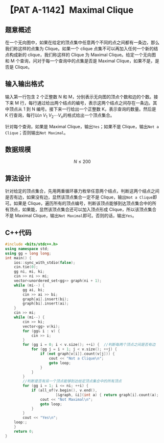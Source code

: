 # 【PAT A-1142】Maximal Clique

## 题意概述

在一个无向图中，如果在给定的顶点集中任意两个不同的点之间都有一条边，那么我们称这样的点集为 Clique。如果一个 clique 点集不可以再加入任何一个新的结点构成新的 clique，我们称这样的 Clique 为 Maximal Clique。给定一个无向图和 M 个查询，问对于每一个查询中的点集是否是 Maximal Clique，如果不是，是否是 Clique。

## 输入输出格式

输入第一行包含 2 个正整数 N 和 M，分别表示无向图的顶点个数和边的个数。接下来 M 行，每行通过给出两个结点的编号，表示这两个结点之间存在一条边。其中顶点从 1 到 N 编号。接下来一行给出一个正整数 K，表示查询的数量。然后是 K 行查询，每行以$n\ V_1\ V_2\cdots V_n$的格式给出一个顶点集合。

针对每个查询，如果是 Maximal Clique，输出`Yes`；如果不是 Clique，输出`Not a Clique`；否则输出`Not Maximal`。

## 数据规模

$$N\le 200$$

## 算法设计

针对给定的顶点集合，先用两重循环暴力枚举任意两个结点，判断这两个结点之间是否有边，如果没有边，显然该顶点集合一定不是 Clique，输出`Not a Clique`即可。如果是 Clique，遍历所有的顶点编号，判断该顶点能够到达顶点集合中的所有顶点，如果能，显然该顶点集合还可以加入顶点形成 Clique，所以该顶点集合不是 Maximal Clique，输出`Not Maximal`即可。否则的话，输出`Yes`。

## C++代码

```cpp
#include <bits/stdc++.h>
using namespace std;
using gg = long long;
int main() {
    ios::sync_with_stdio(false);
    cin.tie(0);
    gg ni, mi, ki;
    cin >> ni >> mi;
    vector<unordered_set<gg>> graph(ni + 1);
    while (mi--) {
        gg ai, bi;
        cin >> ai >> bi;
        graph[ai].insert(bi);
        graph[bi].insert(ai);
    }
    cin >> mi;
    while (mi--) {
        cin >> ki;
        vector<gg> v(ki);
        for (gg& i : v) {
            cin >> i;
        }
        for (gg i = 0; i < v.size(); ++i) {  //判断每两个顶点之间是否有边
            for (gg j = i + 1; j < v.size(); ++j) {
                if (not graph[v[i]].count(v[j])) {
                    cout << "Not a Clique\n";
                    goto loop;
                }
            }
        }
        //判断是否有另一个顶点能够到达给定顶点集合中的所有顶点
        for (gg i = 1; i <= ni; ++i) {
            if (all_of(v.begin(), v.end(),
                       [&graph, &i](int a) { return graph[i].count(a); })) {
                cout << "Not Maximal\n";
                goto loop;
            }
        }
        cout << "Yes\n";
    loop:;
    }
    return 0;
}
```
